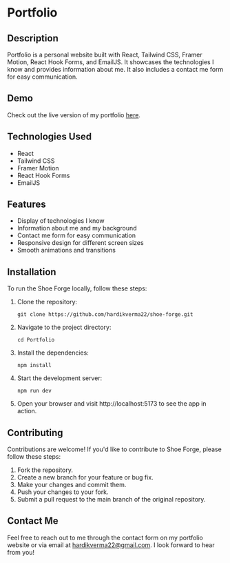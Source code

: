 # Portfolio

## Description

Portfolio is a personal website built with React, Tailwind CSS, Framer Motion, React Hook Forms, and EmailJS.
It showcases the technologies I know and provides information about me.
It also includes a contact me form for easy communication.

## Demo

Check out the live version of my portfolio [here](https://hardikverma22.github.io/Portfolio/).

## Technologies Used

- React
- Tailwind CSS
- Framer Motion
- React Hook Forms
- EmailJS

## Features

- Display of technologies I know
- Information about me and my background
- Contact me form for easy communication
- Responsive design for different screen sizes
- Smooth animations and transitions

## Installation

To run the Shoe Forge locally, follow these steps:

1. Clone the repository:

   ```
   git clone https://github.com/hardikverma22/shoe-forge.git
   ```

2. Navigate to the project directory:
 
   ```
   cd Portfolio
   ```

3. Install the dependencies:

    ```
    npm install
    ```
  
4. Start the development server:
  
    ```
    npm run dev
    ```
  
 5. Open your browser and visit http://localhost:5173 to see the app in action.


## Contributing
  Contributions are welcome! If you'd like to contribute to Shoe Forge, please follow these steps:
  1. Fork the repository.
  2. Create a new branch for your feature or bug fix.
  3. Make your changes and commit them.
  4. Push your changes to your fork.
  5. Submit a pull request to the main branch of the original repository.

## Contact Me
Feel free to reach out to me through the contact form on my portfolio website or via email at hardikverma22@gmail.com.
I look forward to hear from you!


   
